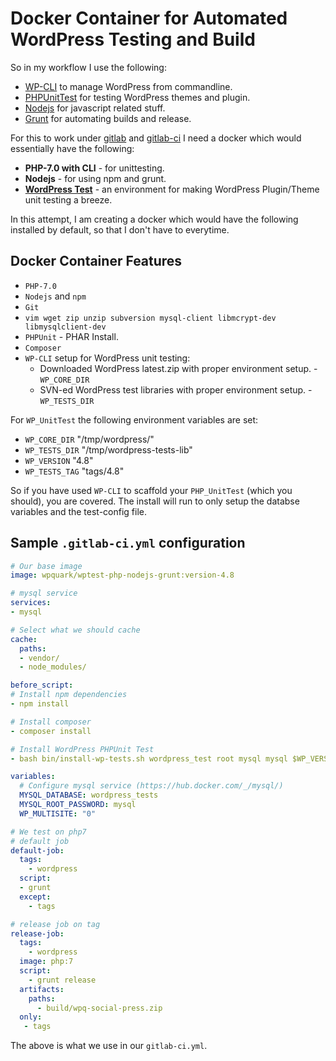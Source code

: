 # Docker Container for Automated WordPress Testing and Build

So in my workflow I use the following:

* [WP-CLI](http://wp-cli.org/) to manage WordPress from commandline.
* [PHPUnitTest](https://phpunit.de/) for testing WordPress themes and plugin.
* [Nodejs](https://nodejs.org/en/) for javascript related stuff.
* [Grunt](https://gruntjs.com/) for automating builds and release.

For this to work under [gitlab](https://about.gitlab.com/) and [gitlab-ci](https://about.gitlab.com/features/gitlab-ci-cd/) I need a docker which would essentially have the following:

* **PHP-7.0 with CLI** - for unittesting.
* **Nodejs** - for using npm and grunt.
* **[WordPress Test](https://make.wordpress.org/cli/handbook/plugin-unit-tests/)** - an environment for making WordPress Plugin/Theme unit testing a breeze.

In this attempt, I am creating a docker which would have the following installed by default, so that I don't have to everytime.

## Docker Container Features

* `PHP-7.0`
* `Nodejs` and `npm`
* `Git`
* `vim wget zip unzip subversion mysql-client libmcrypt-dev libmysqlclient-dev`
* `PHPUnit` - PHAR Install.
* `Composer`
* `WP-CLI` setup for WordPress unit testing:
	* Downloaded WordPress latest.zip with proper environment setup. - `WP_CORE_DIR`
	* SVN-ed WordPress test libraries with proper environment setup. - `WP_TESTS_DIR`

For `WP_UnitTest` the following environment variables are set:

* `WP_CORE_DIR` "/tmp/wordpress/"
* `WP_TESTS_DIR` "/tmp/wordpress-tests-lib"
* `WP_VERSION` "4.8"
* `WP_TESTS_TAG` "tags/4.8"

So if you have used `WP-CLI` to scaffold your `PHP_UnitTest` (which you should), you are covered. The install will run to only setup the databse variables and the test-config file.

## Sample `.gitlab-ci.yml` configuration

```yaml
# Our base image
image: wpquark/wptest-php-nodejs-grunt:version-4.8

# mysql service
services:
- mysql

# Select what we should cache
cache:
  paths:
  - vendor/
  - node_modules/

before_script:
# Install npm dependencies
- npm install

# Install composer
- composer install

# Install WordPress PHPUnit Test
- bash bin/install-wp-tests.sh wordpress_test root mysql mysql $WP_VERSION

variables:
  # Configure mysql service (https://hub.docker.com/_/mysql/)
  MYSQL_DATABASE: wordpress_tests
  MYSQL_ROOT_PASSWORD: mysql
  WP_MULTISITE: "0"

# We test on php7
# default job
default-job:
  tags:
    - wordpress
  script:
  - grunt
  except:
    - tags

# release job on tag
release-job:
  tags:
    - wordpress
  image: php:7
  script:
    - grunt release
  artifacts:
    paths:
      - build/wpq-social-press.zip
  only:
   - tags
```

The above is what we use in our `gitlab-ci.yml`.
